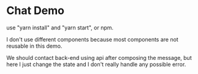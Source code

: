 Chat Demo
=====

use "yarn install" and "yarn start", or npm.

I don't use different components because most components are not reusable in this demo.

We should contact back-end using api after composing the message, but here I just change the state and I don't really handle any possible error.